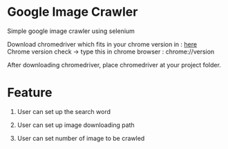 # Google Image Crawler

Simple google image crawler using selenium

Download chromedriver which fits in your chrome version in : [here](https://chromedriver.chromium.org/downloads)    
Chrome version check -> type this in chrome browser  : chrome://version

After downloading chromedriver, place chromedriver at your project folder.

# Feature

1. User can set up the search word

2. User can set up image downloading path

3. User can set number of image to be crawled
